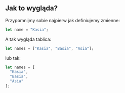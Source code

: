 ## Jak to wygląda?
Przypomnijmy sobie najpierw jak definiujemy zmienne:
```javascript
let name = "Kasia";
```
A tak wygląda tablica:
```javascript
let names = ["Kasia", "Basia", "Asia"];
```

lub tak:
```javascript
let names = [
  "Kasia",
  "Basia",
  "Asia"
];
```

